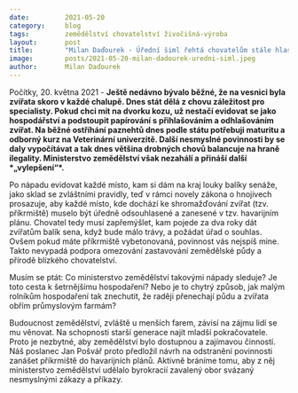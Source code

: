 ```yaml
---
date:         2021-05-20
category:     blog
tags:         zemědělství chovatelství živočišná-výroba
layout:       post
title:        "Milan Daďourek - Úřední šiml řehtá chovatelům stále hlasitěji"
image:        posts/2021-05-20-milan-dadourek-uredni-siml.jpeg
author:       Milan Daďourek
---  
```


Počítky, 20. května 2021 - **Ještě nedávno bývalo běžné, že na vesnici byla zvířata skoro v každé chalupě. Dnes stát dělá z chovu záležitost pro specialisty. Pokud chci mít na dvorku kozu, už nestačí evidovat se jako hospodářství a podstoupit papírování s přihlašováním a odhlašováním zvířat. Na běžné ostříhání paznehtů dnes podle státu potřebuji maturitu a odborný kurz na Veterinární univerzitě. Další nesmyslné povinnosti by se daly vypočítávat a tak dnes většina drobných chovů balancuje na hraně ilegality. Ministerstvo zemědělství však nezahálí a přináší další \*„vylepšení“\*.**

Po nápadu evidovat každé místo, kam si dám na kraj louky balíky senáže, jako sklad se zvláštními pravidly, teď v rámci novely zákona o hnojivech prosazuje, aby každé místo, kde dochází ke shromažďování zvířat (tzv. příkrmiště) muselo být úředně odsouhlasené a zanesené v tzv. havarijním plánu. Chovatel tedy musí zapřemýšlet, kam pojede za dva roky dát zvířatům balík sena, když bude málo trávy, a požádat úřad o souhlas. Ovšem pokud máte příkrmiště vybetonovaná, povinnost vás nejspíš mine. Takto nevypadá podpora omezování zastavování zemědělské půdy a přírodě blízkého chovatelství.

Musím se ptát: Co ministerstvo zemědělství takovými nápady sleduje? Je toto cesta k šetrnějšímu hospodaření? Nebo je to chytrý způsob, jak malým rolníkům hospodaření tak znechutit, že raději přenechají půdu a zvířata obřím průmyslovým farmám?

Budoucnost zemědělství, zvláště u menších farem, závisí na zájmu lidí se mu věnovat. Na schopnosti starší generace najít mladší pokračovatele. Proto je nezbytné, aby zemědělství bylo dostupnou a zajímavou činností. Náš poslanec Jan Pošvář proto předložil návrh na odstranění povinnosti zanášet příkrmiště do havarijních plánů. Aktivně bráníme tomu, aby z něj ministerstvo zemědělství udělalo byrokracií zavalený obor svázaný nesmyslnými zákazy a příkazy.
